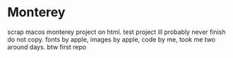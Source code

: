 # Monterey
scrap macos monterey project on html.
test project ill probably never finish
do not copy.
fonts by apple, images by apple, code by me,
took me two around days.
btw first repo
